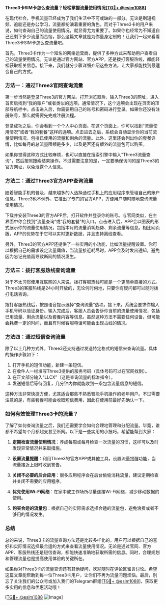 **Three3卡SIM卡怎么查流量？轻松掌握流量使用情况[[TG💪+ @esim1088](https://t.me/s/esim1088)]**

在现代社会，手机流量已经成为了我们生活中不可或缺的一部分。无论是刷短视频、追剧还是办公学习，流量都扮演着重要的角色。而对于Three3卡的用户来说，如何查询自己的流量使用情况，就显得尤为重要了。如果你也经常为不知道自己还剩下多少流量而苦恼，那么这篇文章就是为你量身定制的！让我们一起来看看Three3卡SIM卡怎么查流量吧。

首先，Three3卡作为一个知名的网络运营商，提供了多种方式来帮助用户查看自己的流量使用情况。无论是通过官方网站、官方APP，还是拨打客服热线，都能轻松获取相关信息。接下来，我们就分步骤详细介绍这些方法，让大家都能找到最适合自己的方式。

### 方法一：通过Three3官网查询流量

第一步当然是登录Three3的官方网站。打开浏览器后，输入Three3的网址，进入首页后找到“我的账户”或者类似的选项。通常情况下，这个选项会出现在页面的顶部导航栏中。点击进入后，你需要用自己的账号和密码进行登录。如果你还没有注册账号，那么就需要先完成注册流程。

登录成功之后，你会看到一个个人中心页面。在这个页面上，你可以找到“流量使用情况”或者“我的套餐”这样的选项。点击进去之后，系统会自动显示你的当前流量使用情况，包括已使用的流量和剩余的流量。此外，这里还会列出你的套餐详情，比如每月的总流量限额是多少，以及是否还有额外的流量包可以购买。

如果你觉得这种方式比较麻烦，也可以直接在搜索引擎中输入“Three3流量查询”，然后按照搜索结果操作。不过需要注意的是，一定要确保访问的是Three3的官方网址，以免泄露个人信息。

### 方法二：通过Three3官方APP查询流量

随着智能手机的普及，越来越多的人选择通过手机上的应用程序来管理自己的账户信息。Three3也不例外，它推出了专门的官方APP，方便用户随时随地查询流量使用情况。

下载并安装Three3的官方APP后，打开软件并登录你的账号。与官网类似，在主界面中你会找到“流量查询”或“我的套餐”的入口。点击进入后，APP会以图表的形式展示你的流量使用情况，包括本月的流量消耗趋势、剩余流量等信息。相比网页版，APP的优势在于它可以实时更新数据，并且支持离线查看。

另外，Three3的官方APP还提供了一些实用的小功能，比如流量提醒设置。你可以根据自己的需求设定流量阈值，当流量接近耗尽时，APP会及时发出通知，避免因为忘记充值而导致断网的情况发生。

### 方法三：拨打客服热线查询流量

对于不太习惯使用互联网的人来说，拨打客服热线可能是一个更简单直接的方式。Three3的客服热线是24小时开放的，无论何时何地，只要你有疑问都可以随时拨打电话咨询。

拨打客服热线后，按照语音提示选择“查询流量”选项。接下来，系统会要求你输入手机号码以验证身份。输入完成后，客服人员会告诉你当前的流量使用情况，包括已用流量、剩余流量以及套餐内容等信息。虽然这种方法不需要任何设备，但可能会耗费一定的时间，而且有时候客服电话可能会出现占线的情况。

### 方法四：通过短信查询流量

除了以上几种方式外，Three3还支持通过发送特定格式的短信来查询流量。具体的操作步骤如下：

1. 打开手机的短信功能，新建一条短信。
2. 在收件人一栏填写Three3提供的服务号码（具体号码可以在官网找到）。
3. 在正文部分输入“LLCX”（这是查询流量的标准指令）。
4. 发送短信后等待回复，几分钟内你就能收到一条包含流量信息的短信。

这种方法非常快捷方便，尤其适合那些不熟悉智能手机操作的老年用户。不过需要注意的是，有些套餐可能会收取短信费用，因此在使用前最好先确认一下。

### 如何有效管理Three3卡的流量？

了解了如何查询流量之后，我们还需要学会如何合理地管理和分配流量。毕竟，谁都不希望每个月都超支甚至断网。以下是一些实用的小技巧，希望能帮到大家：

1. **定期检查流量使用情况**：养成每周或每月检查一次流量的习惯，这样可以及时发现异常情况并采取措施。
   
2. **设置流量提醒**：利用Three3的官方APP或其他工具，设置流量提醒功能，当流量接近上限时收到警告。

3. **关闭不必要的后台应用**：很多应用程序会在后台偷偷消耗流量，建议定期检查并关闭不需要的应用程序。

4. **优先使用Wi-Fi网络**：在家中或工作场所尽量连接Wi-Fi网络，减少移动数据的使用。

5. **购买合适的流量包**：根据自己的实际需求选择合适的流量包，避免浪费或者不够用的情况发生。

### 总结

总的来说，Three3卡的流量查询方法还是比较多样化的，用户可以根据自己的喜好和实际情况选择最合适的方式来查看流量使用情况。无论是通过官网、官方APP、客服热线还是短信查询，都能快速准确地获取所需的信息。同时，合理规划和管理流量也是提高使用体验的关键所在。

如果你对Three3卡的流量查询还有其他疑问，欢迎随时在评论区留言讨论。希望这篇文章能帮助到每一位Three3卡用户，让你们不再为流量问题烦恼。最后，别忘了关注我们的公众号或加入我们的Telegram群组[[TG💪+ @esim1088](https://t.me/s/esim1088)]，获取更多实用的信息和优惠活动哦！

[[TG💪+ @esim1088](https://t.me/s/esim1088) ![Image](https://i.postimg.cc/4NQfJmqS/Snipaste-2025-05-13-00-14-12.png)]